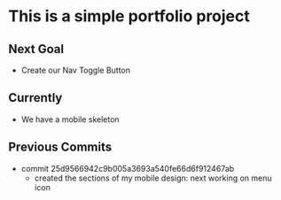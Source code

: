 # This is a simple portfolio project

## Next Goal

- Create our Nav Toggle Button

## Currently

- We have a mobile skeleton

## Previous Commits

- commit 25d9566942c9b005a3693a540fe66d6f912467ab
  - created the sections of my mobile design: next working on menu icon
